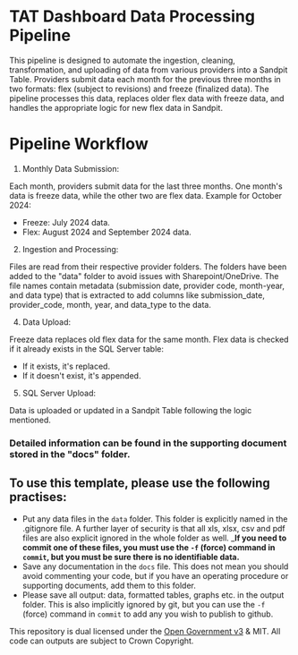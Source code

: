 # TAT Dashboard Data Processing Pipeline

This pipeline is designed to automate the ingestion, cleaning, transformation, and uploading of data from various providers into a Sandpit Table. 
Providers submit data each month for the previous three months in two formats: flex (subject to revisions) and freeze (finalized data). 
The pipeline processes this data, replaces older flex data with freeze data, and handles the appropriate logic for new flex data in Sandpit.


# Pipeline Workflow
1.	Monthly Data Submission:
   
Each month, providers submit data for the last three months. One month's data is freeze data, while the other two are flex data.
Example for October 2024:
 - Freeze: July 2024 data.
 - Flex: August 2024 and September 2024 data.

2.	Ingestion and Processing:
   
Files are read from their respective provider folders. The folders have been added to the "data" folder to avoid issues with Sharepoint/OneDrive.
The file names contain metadata (submission date, provider code, month-year, and data type) that is extracted to add columns like submission_date, provider_code, month, year, and data_type to the data.
  	
4.	Data Upload:

Freeze data replaces old flex data for the same month.
Flex data is checked if it already exists in the SQL Server table:
 - If it exists, it's replaced.
 - If it doesn't exist, it's appended.

5.	SQL Server Upload:

Data is uploaded or updated in a Sandpit Table following the logic mentioned.

### Detailed information can be found in the supporting document stored in the "docs" folder. 

## To use this template, please use the following practises:

* Put any data files in the `data` folder.  This folder is explicitly named in the .gitignore file.  A further layer of security is that all xls, xlsx, csv and pdf files are also explicit ignored in the whole folder as well.  ___If you need to commit one of these files, you must use the `-f` (force) command in `commit`, but you must be sure there is no identifiable data.__
* Save any documentation in the `docs` file.  This does not mean you should avoid commenting your code, but if you have an operating procedure or supporting documents, add them to this folder.
* Please save all output: data, formatted tables, graphs etc. in the output folder.  This is also implicitly ignored by git, but you can use the `-f` (force) command in `commit` to add any you wish to publish to github.


This repository is dual licensed under the [Open Government v3]([https://www.nationalarchives.gov.uk/doc/open-government-licence/version/3/) & MIT. All code can outputs are subject to Crown Copyright.
